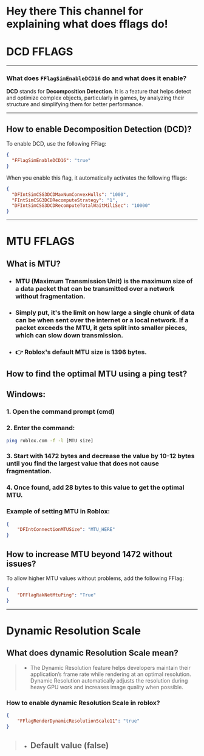 # Hey there This channel for explaining what does fflags do!
# DCD FFLAGS
---
### What does `FFlagSimEnableDCD16` do and what does it enable?

**DCD** stands for **Decomposition Detection**. It is a feature that helps detect and optimize complex objects, particularly in games, by analyzing their structure and simplifying them for better performance.

---

## How to enable Decomposition Detection (DCD)?

To enable DCD, use the following FFlag:

```json
{
  "FFlagSimEnableDCD16": "true"
}
```

When you enable this flag, it automatically activates the following fflags:
```json
{
  "DFIntSimCSG3DCDMaxNumConvexHulls": "1000",
  "FIntSimCSG3DCDRecomputeStrategy": "1",
  "DFIntSimCSG3DCDRecomputeTotalWaitMiliSec": "10000"
}
```
---
# MTU FFLAGS

## What is MTU?
- ### MTU (Maximum Transmission Unit) is the maximum size of a data packet that can be transmitted over a network without fragmentation.

- ### Simply put, it's the limit on how large a single chunk of data can be when sent over the internet or a local network. If a packet exceeds the MTU, it gets split into smaller pieces, which can slow down transmission.

- ### 👉 Roblox's default MTU size is **1396 bytes**.

## How to find the optimal MTU using a **ping test**?

## Windows:
### 1. Open the command prompt (**cmd**)
### 2. Enter the command:
   ```sh
   ping roblox.com -f -l [MTU size]
   ```
### 3. Start with **1472 bytes** and decrease the value by **10-12 bytes** until you find the largest value that does not cause fragmentation.
### 4. Once found, **add 28 bytes** to this value to get the **optimal MTU**.

### Example of setting MTU in Roblox:
```json
{
    "DFIntConnectionMTUSize": "MTU_HERE"
}
```

## How to increase MTU beyond 1472 without issues?
To allow higher MTU values without problems, add the following FFlag:
```json
{
    "DFFlagRakNetMtuPing": "True"
}
```
---
# Dynamic Resolution Scale
## What does dynamic Resolution Scale mean?
> - The Dynamic Resolution feature helps developers maintain their application’s frame rate while rendering at an optimal resolution. Dynamic Resolution automatically adjusts the resolution during heavy GPU work and increases image quality when possible.
### How to enable dynamic Resolution Scale in roblox?
```json
{
    "FFlagRenderDynamicResolutionScale11": "true"
}
```
> - ## Default value (false)
